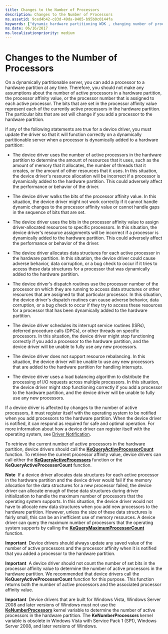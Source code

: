 ```yaml
---
title: Changes to the Number of Processors
description: Changes to the Number of Processors
ms.assetid: 9ced4b42-c83d-49da-8405-b95b0c0144fa
keywords: ["dynamic hardware partitioning WDK , changing number of processors", "hardware partitioning WDK dynamic , changing number of processors", "partitions WDK dynamic hardware , changing number of processors", "active processors WDK dynamic hardware partitioning", "processor count WDK dynamic hardware partitioning", "processor affinity WDK dynamic hardware paritioning", "per-processor data structures WDK dynamic hardware partitioning"]
ms.date: 06/16/2017
ms.localizationpriority: medium
---
```


# Changes to the Number of Processors


On a dynamically partitionable server, you can add a processor to a hardware partition at any time. Therefore, you should not make any assumptions about the number of active processors in a hardware partition, the processor affinity value, or the processor number that is assigned to each active processor. The bits that are set in the processor affinity value represent each of the currently active processors in the hardware partition. The particular bits that are set will change if you add a processor to the hardware partition.

If any of the following statements are true for a device driver, you must update the driver so that it will function correctly on a dynamically partitionable server when a processor is dynamically added to a hardware partition:

-   The device driver uses the number of active processors in the hardware partition to determine the amount of resources that it uses, such as the amount of memory that it allocates, the number of threads that it creates, or the amount of other resources that it uses. In this situation, the device driver's resource allocation will be incorrect if a processor is dynamically added to the hardware partition. This could adversely affect the performance or behavior of the driver.

-   The device driver walks the bits of the processor affinity value. In this situation, the device driver might not work correctly if it cannot handle dynamic changes to the processor affinity value or cannot handle gaps in the sequence of bits that are set.

-   The device driver uses the bits in the processor affinity value to assign driver-allocated resources to specific processors. In this situation, the device driver's resource assignments will be incorrect if a processor is dynamically added to the hardware partition. This could adversely affect the performance or behavior of the driver.

-   The device driver allocates data structures for each active processor in the hardware partition. In this situation, the device driver could cause adverse behavior, data corruption, or a bug check to occur if it tries to access these data structures for a processor that was dynamically added to the hardware partition.

-   The device driver's dispatch routines use the processor number of the processor on which they are running to access data structures or other resources that are assigned to that particular processor. In this situation, the device driver's dispatch routines can cause adverse behavior, data corruption, or a bug check to occur if they try to access these resources for a processor that has been dynamically added to the hardware partition.

-   The device driver schedules its interrupt service routines (ISRs), deferred procedure calls (DPCs), or other threads on specific processors. In this situation, the device driver might stop functioning correctly if you add a processor to the hardware partition, and the device driver will be unable to fully use any new processors.

-   The device driver does not support resource rebalancing. In this situation, the device driver will be unable to use any new processors that are added to the hardware partition for handling interrupts.

-   The device driver uses a load balancing algorithm to distribute the processing of I/O requests across multiple processors. In this situation, the device driver might stop functioning correctly if you add a processor to the hardware partition, and the device driver will be unable to fully use any new processors.

If a device driver is affected by changes to the number of active processors, it must register itself with the operating system to be notified when you add processors to the hardware partition. When the device driver is notified, it can respond as required for safe and optimal operation. For more information about how a device driver can register itself with the operating system, see [Driver Notification](introduction-to-driver-notification.md).

To retrieve the current number of active processors in the hardware partition, device drivers should call the [**KeQueryActiveProcessorCount**](/windows-hardware/drivers/ddi/wdm/nf-wdm-kequeryactiveprocessorcount) function. To retrieve the current processor affinity value, device drivers can call either the [**KeQueryActiveProcessors**](/windows-hardware/drivers/ddi/wdm/nf-wdm-kequeryactiveprocessors) function or the **KeQueryActiveProcessorCount** function.

**Note**  If a device driver allocates data structures for each active processor in the hardware partition and the device driver would fail if the memory allocation for the data structures for a new processor failed, the device driver can allocate enough of these data structures during driver initialization to handle the maximum number of processors that the operating system supports. In this situation, the device driver would not have to allocate new data structures when you add new processors to the hardware partition. However, unless the size of these data structures is fairly small, this can be an inefficient use of memory resources. A device driver can query the maximum number of processors that the operating system supports by calling the [**KeQueryMaximumProcessorCount**](/windows-hardware/drivers/ddi/wdm/nf-wdm-kequerymaximumprocessorcount) function.

 

**Important**  Device drivers should always update any saved value of the number of active processors and the processor affinity when it is notified that you added a processor to the hardware partition.

 

**Important**  A device driver should not count the number of set bits in the processor affinity value to determine the number of active processors in the hardware partition. We recommended that device drivers call the **KeQueryActiveProcessorCount** function for this purpose. This function returns both the number of active processors and the associated processor affinity value.

 

**Important**  Device drivers that are built for Windows Vista, Windows Server 2008 and later versions of Windows must not use the [**KeNumberProcessors**](/windows-hardware/drivers/ddi/wdm/nf-wdm-kequeryactiveprocessors) kernel variable to determine the number of active processors in the hardware partition. The **KeNumberProcessors** kernel variable is obsolete in Windows Vista with Service Pack 1 (SP1), Windows Server 2008, and later versions of Windows.

 

 

